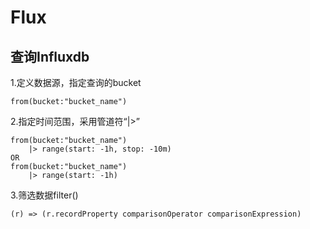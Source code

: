 # Flux
## 查询Influxdb
1.定义数据源，指定查询的bucket
```
from(bucket:"bucket_name") 
```
2.指定时间范围，采用管道符“|>”
```
from(bucket:"bucket_name")
    |> range(start: -1h, stop: -10m)
OR
from(bucket:"bucket_name")
    |> range(start: -1h)
```
3.筛选数据filter()
```
(r) => (r.recordProperty comparisonOperator comparisonExpression)
```